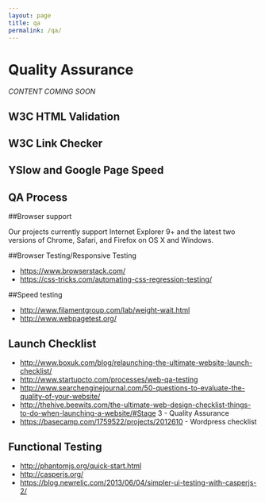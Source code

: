 ```yaml
---
layout: page
title: qa
permalink: /qa/
---
```


# Quality Assurance

*CONTENT COMING SOON*

## W3C HTML Validation
## W3C Link Checker
## YSlow and Google Page Speed
## QA Process

##Browser support

Our projects currently support Internet Explorer 9+ and the latest two versions of Chrome, Safari, and Firefox on OS X and Windows. 

##Browser Testing/Responsive Testing
* https://www.browserstack.com/
* https://css-tricks.com/automating-css-regression-testing/

##Speed testing
* http://www.filamentgroup.com/lab/weight-wait.html
* http://www.webpagetest.org/

## Launch Checklist
* http://www.boxuk.com/blog/relaunching-the-ultimate-website-launch-checklist/
* http://www.startupcto.com/processes/web-qa-testing
* http://www.searchenginejournal.com/50-questions-to-evaluate-the-quality-of-your-website/
* http://thehive.beewits.com/the-ultimate-web-design-checklist-things-to-do-when-launching-a-website/#Stage 3 - Quality Assurance
* https://basecamp.com/1759522/projects/2012610 - Wordpress checklist

## Functional Testing
* http://phantomjs.org/quick-start.html
* http://casperjs.org/
* https://blog.newrelic.com/2013/06/04/simpler-ui-testing-with-casperjs-2/
